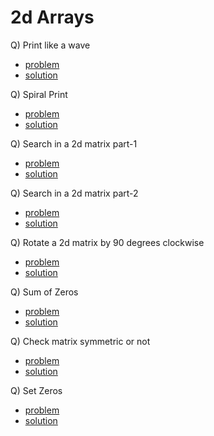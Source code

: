 # 2d Arrays

Q) Print like a wave

- [problem](https://www.youtube.com/redirect?event=video_description&redir_token=QUFFLUhqa1ZWei1VdWZDdmJiTXkxSE1MMFJISVYxSkNWZ3xBQ3Jtc0ttMzdZVDRKVHIyM2V3NTR3bUR3TW5jU1VlMjZmbHYtYmQ2M3FYTkNRTXRrREdVcUxtYmxzNnlBLWY1eFlhLTdiZ2MtUWhaRWdDTE5DZHJhLW5aVmtQWE14dGFhTGpyekstMWpxdFk2dEx0bE9rejRWWQ&q=https%3A%2F%2Fbit.ly%2F329Le3K&v=1CdolnvxLs0)
- [solution](https://www.codingninjas.com/studio/problems/print-like-a-wave_893268?utm_source=youtube&utm_medium=affiliate&utm_campaign=love_babbar_6&leftPanelTab=1)

Q) Spiral Print

- [problem](https://leetcode.com/problems/spiral-matrix/)
- [solution](https://leetcode.com/problems/spiral-matrix/submissions/983256759/)

Q) Search in a 2d matrix part-1

- [problem](https://leetcode.com/problems/search-a-2d-matrix/description/)
- [solution](https://leetcode.com/problems/search-a-2d-matrix/submissions/985138166/)

Q) Search in a 2d matrix part-2

- [problem](https://leetcode.com/problems/search-a-2d-matrix-ii/)
- [solution](https://leetcode.com/problems/search-a-2d-matrix-ii/submissions/985156065/)

Q) Rotate a 2d matrix by 90 degrees clockwise

- [problem](https://leetcode.com/problems/rotate-image/description/)
- [solution](https://leetcode.com/problems/rotate-image/submissions/985173118/)

Q) Sum of Zeros

- [problem](https://shorturl.at/bhFGT)
- [solution](https://shorturl.at/jknxX)

Q) Check matrix symmetric or not

- [problem](https://www.codingninjas.com/studio/problems/matrix-is-symmetric_799361?utm_source=youtube&utm_medium=affiliate&utm_campaign=parikh_youtube&leftPanelTab=0)
- [solution](https://www.codingninjas.com/studio/problems/matrix-is-symmetric_799361?utm_source=youtube&utm_medium=affiliate&utm_campaign=parikh_youtube&leftPanelTab=1)

Q) Set Zeros

- [problem](https://www.codingninjas.com/studio/problems/set-matrix-zeros_3846774?utm_source=youtube&utm_medium=affiliate&utm_campaign=parikh_youtube&leftPanelTab=0)
- [solution](https://www.codingninjas.com/studio/problems/set-matrix-zeros_3846774?utm_source=youtube&utm_medium=affiliate&utm_campaign=parikh_youtube&leftPanelTab=1)